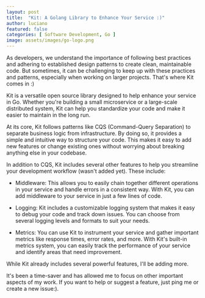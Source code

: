 ```yaml
---
layout: post
title:  "Kit: A Golang Library to Enhance Your Service :)"
author: luciano
featured: false
categories: [ Software Development, Go ]
image: assets/images/go-logo.png
---
```

As developers, we understand the importance of following best practices and adhering to established design patterns to create clean, maintainable code. But sometimes, it can be challenging to keep up with these practices and patterns, especially when working on larger projects. That's where Kit comes in :)

Kit is a versatile open source library designed to help enhance your service in Go. Whether you're building a small microservice or a large-scale distributed system, Kit can help you standardize your code and make it easier to maintain in the long run.

At its core, Kit follows patterns like CQS (Command-Query Separation) to separate business logic from infrastructure. By doing so, it provides a simple and intuitive way to structure your code. This makes it easy to add new features or change existing ones without worrying about breaking anything else in your codebase.

In addition to CQS, Kit includes several other features to help you streamline your development workflow (wasn't added yet). These include:

* Middleware: This allows you to easily chain together different operations in your service and handle errors in a consistent way. With Kit, you can add middleware to your service in just a few lines of code.

* Logging: Kit includes a customizable logging system that makes it easy to debug your code and track down issues. You can choose from several logging levels and formats to suit your needs.

* Metrics: You can use Kit to instrument your service and gather important metrics like response times, error rates, and more. With Kit's built-in metrics system, you can easily track the performance of your service and identify areas that need improvement.

While Kit already includes several powerful features, I'll be adding more.

It's been a time-saver and has allowed me to focus on other important aspects of my work.
If you want to help or suggest a feature, just ping me or create a new issue:).